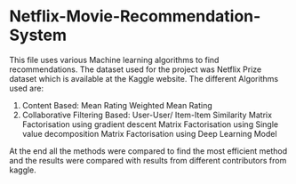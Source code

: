 # Netflix-Movie-Recommendation-System

This file uses various Machine learning algorithms to find recommendations. The dataset used for the project was Netflix Prize dataset which is available at the Kaggle website. The different Algorithms used are:
1) Content Based:
    Mean Rating
    Weighted Mean Rating
2) Collaborative Filtering Based:
    User-User/ Item-Item Similarity
    Matrix Factorisation using gradient descent
    Matrix Factorisation using Single value decomposition
    Matrix Factorisation using Deep Learning Model
    
At the end all the methods were compared to find the most efficient method and the results were compared with results from different contributors from kaggle.
